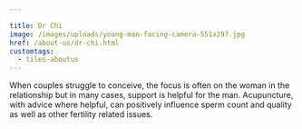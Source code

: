 ```yaml
---

title: Dr Chi
image: /images/uploads/young-man-facing-camera-551x297.jpg
href: /about-us/dr-chi.html
customtags:
  - tiles-aboutus
---
```

When couples struggle to conceive, the focus is often on the woman in the relationship but in many cases, support is helpful for the man. Acupuncture, with advice where helpful, can positively influence sperm count and quality as well as other fertility related issues.